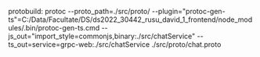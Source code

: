 protobuild: protoc --proto_path=./src/proto/ --plugin="protoc-gen-ts"=C:/Data/Facultate/DS/ds2022_30442_rusu_david_1_frontend/node_modules/.bin/protoc-gen-ts.cmd --js_out="import_style=commonjs,binary:./src/chatService" --ts_out=service=grpc-web:./src/chatService ./src/proto/chat.proto
